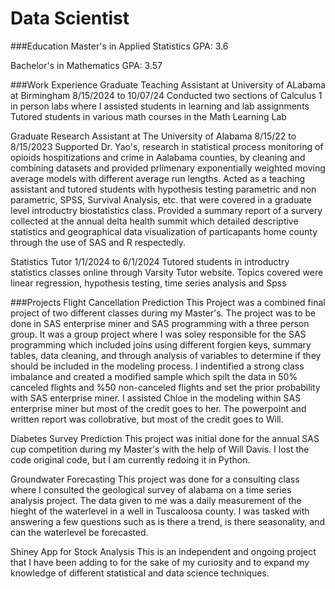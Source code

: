 # Data Scientist

###Education
Master's in Applied Statistics
GPA: 3.6

Bachelor's in Mathematics
GPA: 3.57


###Work Experience
Graduate Teaching Assistant at University of ALabama at Birmingham
  8/15/2024 to 10/07/24
  Conducted two sections of Calculus 1 in person labs where I assisted students in learning and lab assignments
  Tutored students in various math courses in the Math Learning Lab

Graduate Research Assistant at The University of Alabama
  8/15/22 to 8/15/2023
  Supported Dr. Yao's, research in statistical process monitoring of opioids hospitizations and crime in Aalabama counties, by cleaning and combining datasets and provided prlimenary exponentially weighted moving average models with different average run lengths. 
  Acted as a teaching assistant and tutored students with hypothesis testing parametric and non parametric, SPSS, Survival Analysis, etc. that were covered in a graduate level introductry biostatistics class.
  Provided a summary report of a survery collected at the annual delta health summit which detailed descriptive statistics and geographical data visualization of particapants home county through the use of SAS and R respectedly. 
  
Statistics Tutor 
  1/1/2024 to 6/1/2024
  Tutored students in introductry statistics classes online through Varsity Tutor website. Topics covered were linear regression, hypothesis testing, time series     analysis and Spss



###Projects
Flight Cancellation Prediction
  This Project was a combined final project of two different classes during my Master's. The project was to be done in SAS enterprise miner and SAS programming with a three person group. It was a group project where I was soley responsible for the SAS programming which included joins using different forgien keys, summary tables,
  data cleaning, and through analysis of variables to determine if they should be included in the modeling process. I indentified a strong class imbalance and created a modified sample which spilt the data in 50% canceled flights and %50 non-canceled flights and set the prior probability with SAS enterprise miner. I assisted Chloe in the modeling within SAS enterprise miner but most of the credit goes to her. The powerpoint and written report was collobrative, but most of the credit goes to Will. 
  
Diabetes Survey Prediction
  This project was initial done for the annual SAS cup competition during my Master's with the help of Will Davis. I lost the code original code, but I am currently redoing it in Python. 

Groundwater Forecasting
  This project was done for a consulting class where I consulted the geological survey of alabama on a time series analysis project. The data given to me was a daily measurement of the hieght of the waterlevel in a well in Tuscaloosa county. I was tasked with answering a few questions such as is there a trend, is there seasonality, and can the waterlevel be forecasted. 
  
Shiney App for Stock Analysis
  This is an independent and ongoing project that I have been adding to for the sake of my curiosity and to expand my knowledge of different statistical and data science techniques. 
